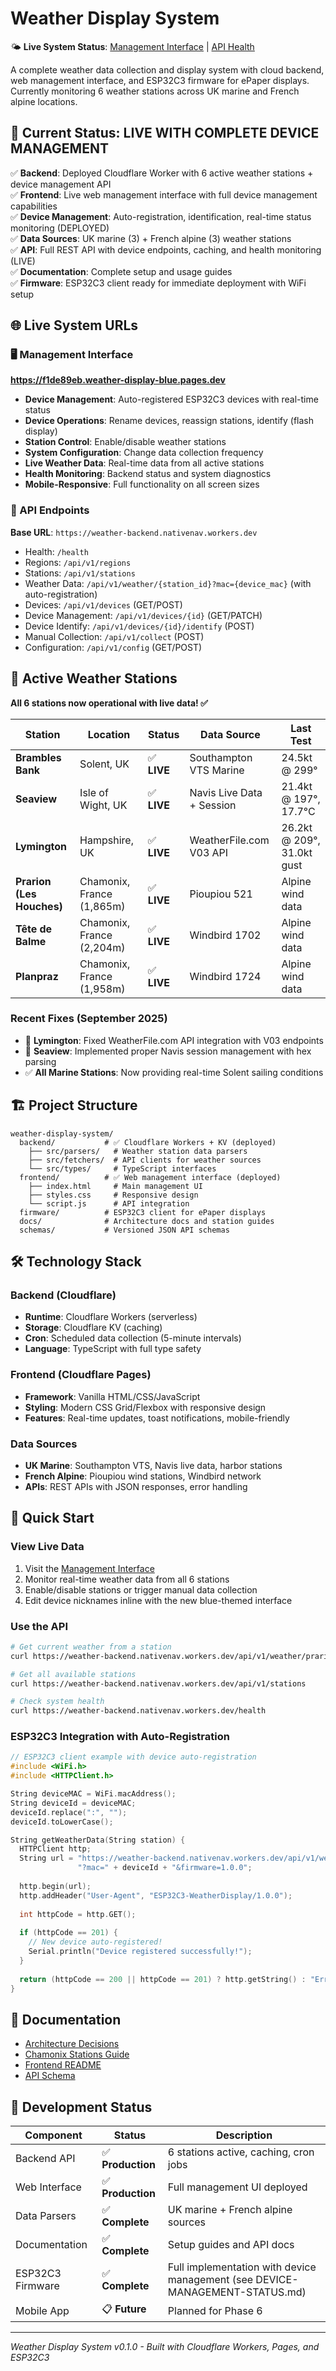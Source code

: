 # Weather Display System

🌤️ **Live System Status**: [Management Interface](https://f1de89eb.weather-display-blue.pages.dev) | [API Health](https://weather-backend.nativenav.workers.dev/health)

A complete weather data collection and display system with cloud backend, web management interface, and ESP32C3 firmware for ePaper displays. Currently monitoring 6 weather stations across UK marine and French alpine locations.

## 🚀 Current Status: **LIVE WITH COMPLETE DEVICE MANAGEMENT**

✅ **Backend**: Deployed Cloudflare Worker with 6 active weather stations + device management API  
✅ **Frontend**: Live web management interface with full device management capabilities  
✅ **Device Management**: Auto-registration, identification, real-time status monitoring (DEPLOYED)  
✅ **Data Sources**: UK marine (3) + French alpine (3) weather stations  
✅ **API**: Full REST API with device endpoints, caching, and health monitoring (LIVE)  
✅ **Documentation**: Complete setup and usage guides  
✅ **Firmware**: ESP32C3 client ready for immediate deployment with WiFi setup

## 🌐 Live System URLs

### 🖥️ Management Interface
**https://f1de89eb.weather-display-blue.pages.dev**
- **Device Management**: Auto-registered ESP32C3 devices with real-time status
- **Device Operations**: Rename devices, reassign stations, identify (flash display)
- **Station Control**: Enable/disable weather stations
- **System Configuration**: Change data collection frequency
- **Live Weather Data**: Real-time data from all active stations
- **Health Monitoring**: Backend status and system diagnostics
- **Mobile-Responsive**: Full functionality on all screen sizes

### 🔌 API Endpoints
**Base URL**: `https://weather-backend.nativenav.workers.dev`
- Health: `/health`
- Regions: `/api/v1/regions`
- Stations: `/api/v1/stations`
- Weather Data: `/api/v1/weather/{station_id}?mac={device_mac}` (with auto-registration)
- Devices: `/api/v1/devices` (GET/POST)
- Device Management: `/api/v1/devices/{id}` (GET/PATCH)
- Device Identify: `/api/v1/devices/{id}/identify` (POST)
- Manual Collection: `/api/v1/collect` (POST)
- Configuration: `/api/v1/config` (GET/POST)

## 📍 Active Weather Stations

**All 6 stations now operational with live data! ✅**

| Station | Location | Status | Data Source | Last Test |
|---------|----------|--------|-------------|----------|
| **Brambles Bank** | Solent, UK | ✅ **LIVE** | Southampton VTS Marine | 24.5kt @ 299° |
| **Seaview** | Isle of Wight, UK | ✅ **LIVE** | Navis Live Data + Session | 21.4kt @ 197°, 17.7°C |
| **Lymington** | Hampshire, UK | ✅ **LIVE** | WeatherFile.com V03 API | 26.2kt @ 209°, 31.0kt gust |
| **Prarion (Les Houches)** | Chamonix, France (1,865m) | ✅ **LIVE** | Pioupiou 521 | Alpine wind data |
| **Tête de Balme** | Chamonix, France (2,204m) | ✅ **LIVE** | Windbird 1702 | Alpine wind data |
| **Planpraz** | Chamonix, France (1,958m) | ✅ **LIVE** | Windbird 1724 | Alpine wind data |

### Recent Fixes (September 2025)
- 🔧 **Lymington**: Fixed WeatherFile.com API integration with V03 endpoints
- 🔧 **Seaview**: Implemented proper Navis session management with hex parsing
- ✅ **All Marine Stations**: Now providing real-time Solent sailing conditions

## 🏗️ Project Structure
```
weather-display-system/
  backend/           # ✅ Cloudflare Workers + KV (deployed)
    ├── src/parsers/   # Weather station data parsers
    ├── src/fetchers/  # API clients for weather sources
    └── src/types/     # TypeScript interfaces
  frontend/          # ✅ Web management interface (deployed)
    ├── index.html     # Main management UI
    ├── styles.css     # Responsive design
    └── script.js      # API integration
  firmware/          # ESP32C3 client for ePaper displays
  docs/              # Architecture docs and station guides
  schemas/           # Versioned JSON API schemas
```

## 🛠️ Technology Stack

### Backend (Cloudflare)
- **Runtime**: Cloudflare Workers (serverless)
- **Storage**: Cloudflare KV (caching)
- **Cron**: Scheduled data collection (5-minute intervals)
- **Language**: TypeScript with full type safety

### Frontend (Cloudflare Pages)
- **Framework**: Vanilla HTML/CSS/JavaScript
- **Styling**: Modern CSS Grid/Flexbox with responsive design
- **Features**: Real-time updates, toast notifications, mobile-friendly

### Data Sources
- **UK Marine**: Southampton VTS, Navis live data, harbor stations
- **French Alpine**: Pioupiou wind stations, Windbird network
- **APIs**: REST APIs with JSON responses, error handling

## 🚀 Quick Start

### View Live Data
1. Visit the [Management Interface](https://f1de89eb.weather-display-blue.pages.dev)
2. Monitor real-time weather data from all 6 stations
3. Enable/disable stations or trigger manual data collection
4. Edit device nicknames inline with the new blue-themed interface

### Use the API
```bash
# Get current weather from a station
curl https://weather-backend.nativenav.workers.dev/api/v1/weather/prarion

# Get all available stations
curl https://weather-backend.nativenav.workers.dev/api/v1/stations

# Check system health
curl https://weather-backend.nativenav.workers.dev/health
```

### ESP32C3 Integration with Auto-Registration
```cpp
// ESP32C3 client example with device auto-registration
#include <WiFi.h>
#include <HTTPClient.h>

String deviceMAC = WiFi.macAddress();
String deviceId = deviceMAC;
deviceId.replace(":", "");
deviceId.toLowerCase();

String getWeatherData(String station) {
  HTTPClient http;
  String url = "https://weather-backend.nativenav.workers.dev/api/v1/weather/" + station + 
               "?mac=" + deviceId + "&firmware=1.0.0";
  
  http.begin(url);
  http.addHeader("User-Agent", "ESP32C3-WeatherDisplay/1.0.0");
  
  int httpCode = http.GET();
  
  if (httpCode == 201) {
    // New device auto-registered!
    Serial.println("Device registered successfully!");
  }
  
  return (httpCode == 200 || httpCode == 201) ? http.getString() : "Error";
}
```

## 📖 Documentation

- [Architecture Decisions](docs/ADR-0001.md)
- [Chamonix Stations Guide](docs/chamonix-stations.md)
- [Frontend README](frontend/README.md)
- [API Schema](schemas/weather.v1.json)

## 🔄 Development Status

| Component | Status | Description |
|-----------|--------|--------------|
| Backend API | ✅ **Production** | 6 stations active, caching, cron jobs |
| Web Interface | ✅ **Production** | Full management UI deployed |
| Data Parsers | ✅ **Complete** | UK marine + French alpine sources |
| Documentation | ✅ **Complete** | Setup guides and API docs |
| ESP32C3 Firmware | ✅ **Complete** | Full implementation with device management (see DEVICE-MANAGEMENT-STATUS.md) |
| Mobile App | 📋 **Future** | Planned for Phase 6 |

---

*Weather Display System v0.1.0 - Built with Cloudflare Workers, Pages, and ESP32C3*

